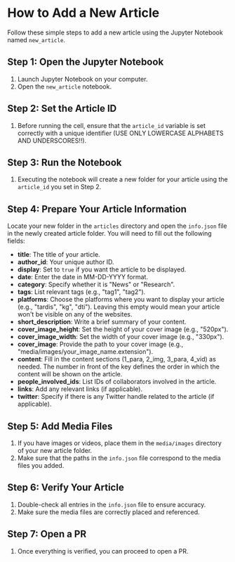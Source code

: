 # How to Add a New Article

Follow these simple steps to add a new article using the Jupyter Notebook named `new_article`.

## Step 1: Open the Jupyter Notebook

1. Launch Jupyter Notebook on your computer.
2. Open the `new_article` notebook.

## Step 2: Set the Article ID

1. Before running the cell, ensure that the `article_id` variable is set correctly with a unique identifier (USE ONLY LOWERCASE ALPHABETS AND UNDERSCORES!!).

## Step 3: Run the Notebook

1. Executing the notebook will create a new folder for your article using the `article_id` you set in Step 2.

## Step 4: Prepare Your Article Information

Locate your new folder in the `articles` directory and open the `info.json` file in the newly created article folder. You will need to fill out the following fields:

- **title**: The title of your article.
- **author_id**: Your unique author ID.
- **display**: Set to `true` if you want the article to be displayed.
- **date**: Enter the date in MM-DD-YYYY format.
- **category**: Specify whether it is "News" or "Research".
- **tags**: List relevant tags (e.g., "tag1", "tag2").
- **platforms**: Choose the platforms where you want to display your article (e.g., "tardis", "kg", "dti"). Leaving this empty would mean your article won't be visible on any of the websites.
- **short_description**: Write a brief summary of your content.
- **cover_image_height**: Set the height of your cover image (e.g., "520px").
- **cover_image_width**: Set the width of your cover image (e.g., "330px").
- **cover_image**: Provide the path to your cover image (e.g., "media/images/your_image_name.extension").
- **content**: Fill in the content sections (1_para, 2_img, 3_para, 4_vid) as needed. The number in front of the key defines the order in which the content will be shown on the article.
- **people_involved_ids**: List IDs of collaborators involved in the article.
- **links**: Add any relevant links (if applicable).
- **twitter**: Specify if there is any Twitter handle related to the article (if applicable).

## Step 5: Add Media Files

1. If you have images or videos, place them in the `media/images` directory of your new article folder.
2. Make sure that the paths in the `info.json` file correspond to the media files you added.

## Step 6: Verify Your Article

1. Double-check all entries in the `info.json` file to ensure accuracy.
2. Make sure the media files are correctly placed and referenced.

## Step 7: Open a PR

1. Once everything is verified, you can proceed to open a PR.
